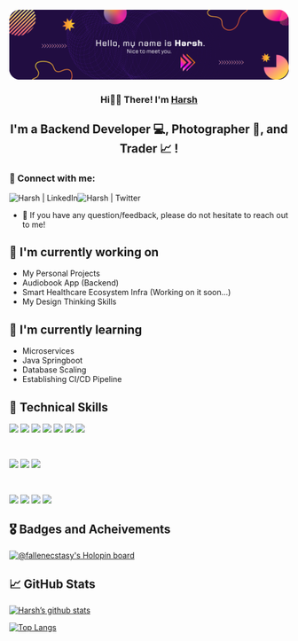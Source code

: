 ![](https://github.com/fallen-ecstasy/fallen-ecstasy/blob/main/Blue%20Modern%20Gradient%20Technology%20LinkedIn%20Banner%20(1).png?raw=true)
<h3 align="center">
  Hi👋🏻 There! I'm <a href="https://github.com/fallen-ecstasy">Harsh</a>
</h3>

<h2 align="center">
I'm a Backend Developer 💻, Photographer 📸, and Trader 📈 !
</h2>


### 🤝 Connect with me:

<a href="https://www.linkedin.com/in/iamharshmisra/"><img align="left" src="https://img.shields.io/badge/LinkedIn-0077B5?style=for-the-badge&logo=linkedin&logoColor=white" alt="Harsh | LinkedIn"/></a>
<a href="https://twitter.com/fallen_Ecstasy"><img align="left" src="https://img.shields.io/badge/Twitter-1DA1F2?style=for-the-badge&logo=twitter&logoColor=white" alt="Harsh | Twitter"/></a>
</br>
- 💬 If you have any question/feedback, please do not hesitate to reach out to me!

## 🔭 I'm currently working on

- My Personal Projects
- Audiobook App (Backend)
- Smart Healthcare Ecosystem Infra (Working on it soon...)
- My Design Thinking Skills


## 🌱 I'm currently learning

- Microservices
- Java Springboot
- Database Scaling
- Establishing CI/CD Pipeline

## 💼 Technical Skills

![](https://img.shields.io/badge/Node.js-43853D?style=for-the-badge&logo=node.js&logoColor=white)
![](https://img.shields.io/badge/Express.js-404D59?style=for-the-badge)
![](https://img.shields.io/badge/React-20232A?style=for-the-badge&logo=react&logoColor=61DAFB)
![](https://img.shields.io/badge/Redux-593D88?style=for-the-badge&logo=redux&logoColor=white)
![](https://img.shields.io/badge/MongoDB-4EA94B?style=for-the-badge&logo=mongodb&logoColor=white)
![](https://img.shields.io/badge/PostgreSQL-316192?style=for-the-badge&logo=postgresql&logoColor=white)
![](https://img.shields.io/badge/redis-%23DD0031.svg?&style=for-the-badge&logo=redis&logoColor=white)

</br>

![](https://img.shields.io/badge/Bootstrap-563D7C?style=for-the-badge&logo=bootstrap&logoColor=white)
![](https://img.shields.io/badge/Material--UI-0081CB?style=for-the-badge&logo=material-ui&logoColor=white)
![](https://img.shields.io/badge/styled--components-DB7093?style=for-the-badge&logo=styled-components&logoColor=white)


</br>

![](https://img.shields.io/badge/Amazon_AWS-232F3E?style=for-the-badge&logo=amazon-aws&logoColor=white)
![](https://img.shields.io/badge/Netlify-00C7B7?style=for-the-badge&logo=netlify&logoColor=white)
![](https://img.shields.io/badge/GIT-E44C30?style=for-the-badge&logo=git&logoColor=white)
![](https://img.shields.io/badge/GitHub-100000?style=for-the-badge&logo=github&logoColor=white)



## 🎖️ Badges and Acheivements
[![@fallenecstasy's Holopin board](https://holopin.me/fallenecstasy)](https://holopin.io/@fallenecstasy)


## 📈 GitHub Stats 
<p align="center">

  [![Harsh’s github stats](https://github-readme-stats.vercel.app/api?username=fallen-ecstasy&show_icons=true&theme=synthwave)](https://github.com/fallen-ecstasy)


  [![Top Langs](https://github-readme-stats.vercel.app/api/top-langs/?username=fallen-ecstasy&layout=compact&theme=synthwave)](https://github.com/fallen-ecstasy)

</p>
<!---
fallen-ecstasy/fallen-ecstasy is a ✨ special ✨ repository because its `README.md` (this file) appears on your GitHub profile.
You can click the Preview link to take a look at your changes.
--->
